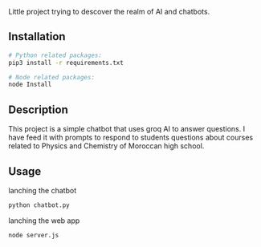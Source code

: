 Little project trying to descover the realm of AI and chatbots.

## Installation
```bash
# Python related packages:
pip3 install -r requirements.txt

# Node related packages:
node Install
```

## Description
This project is a simple chatbot that uses groq AI to answer questions.
I have feed it with prompts to respond to students questions about courses related to Physics and Chemistry of Moroccan high school.

## Usage
lanching the chatbot
```bash
python chatbot.py
```

lanching the web app
```bash
node server.js
```

